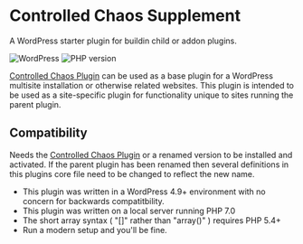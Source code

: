 # Controlled Chaos Supplement

A WordPress starter plugin for buildin child or addon plugins.

![WordPress](https://img.shields.io/wordpress/v/akismet.svg?style=flat-square)
![PHP version](https://img.shields.io/php-eye/symfony/symfony.svg?style=flat-square)

[Controlled Chaos Plugin](https://github.com/ControlledChaos/controlled-chaos-plugin) can be used as a base plugin for a WordPress multisite installation or otherwise related websites. This plugin is intended to be used as a site-specific plugin for functionality unique to sites running the parent plugin.

## Compatibility

Needs the [Controlled Chaos Plugin](https://github.com/ControlledChaos/controlled-chaos-plugin) or a renamed version to be installed and activated. If the parent plugin has been renamed then several definitions in this plugins core file need to be changed to reflect the new name.

* This plugin was written in a WordPress 4.9+ environment with no concern for backwards compatitbility.
* This plugin was written on a local server running PHP 7.0
* The short array syntax ( "[]" rather than "array()" ) requires PHP 5.4+
* Run a modern setup and you'll be fine.